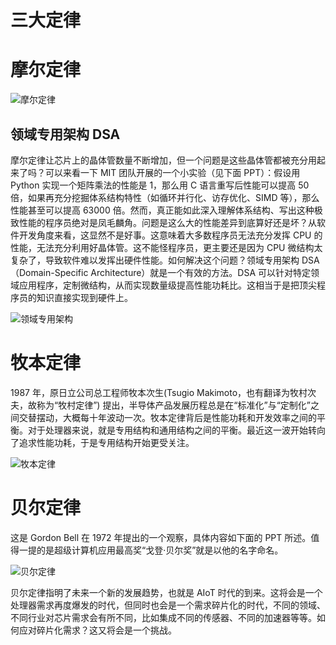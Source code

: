 # 三大定律

# 摩尔定律

![摩尔定律](https://s3.ax1x.com/2021/01/20/sWSu5t.png)

## 领域专用架构 DSA

摩尔定律让芯片上的晶体管数量不断增加，但一个问题是这些晶体管都被充分用起来了吗？可以来看一下 MIT 团队开展的一个小实验（见下面 PPT）：假设用 Python 实现一个矩阵乘法的性能是 1，那么用 C 语言重写后性能可以提高 50 倍，如果再充分挖掘体系结构特性（如循环并行化、访存优化、SIMD 等），那么性能甚至可以提高 63000 倍。然而，真正能如此深入理解体系结构、写出这种极致性能的程序员绝对是凤毛麟角。问题是这么大的性能差异到底算好还是坏？从软件开发角度来看，这显然不是好事。这意味着大多数程序员无法充分发挥 CPU 的性能，无法充分利用好晶体管。这不能怪程序员，更主要还是因为 CPU 微结构太复杂了，导致软件难以发挥出硬件性能。如何解决这个问题？领域专用架构 DSA（Domain-Specific Architecture）就是一个有效的方法。DSA 可以针对特定领域应用程序，定制微结构，从而实现数量级提高性能功耗比。这相当于是把顶尖程序员的知识直接实现到硬件上。

![领域专用架构](https://s3.ax1x.com/2021/01/20/sWSQ8f.png)

# 牧本定律

1987 年，原日立公司总工程师牧本次生(Tsugio Makimoto，也有翻译为牧村次夫，故称为“牧村定律”) 提出，半导体产品发展历程总是在“标准化”与“定制化”之间交替摆动，大概每十年波动一次。牧本定律背后是性能功耗和开发效率之间的平衡。对于处理器来说，就是专用结构和通用结构之间的平衡。最近这一波开始转向了追求性能功耗，于是专用结构开始更受关注。

![牧本定律](https://s3.ax1x.com/2021/01/20/sWSdP0.png)

# 贝尔定律

这是 Gordon Bell 在 1972 年提出的一个观察，具体内容如下面的 PPT 所述。值得一提的是超级计算机应用最高奖“戈登·贝尔奖”就是以他的名字命名。

![贝尔定律](https://s3.ax1x.com/2021/01/20/sWSWPx.png)

贝尔定律指明了未来一个新的发展趋势，也就是 AIoT 时代的到来。这将会是一个处理器需求再度爆发的时代，但同时也会是一个需求碎片化的时代，不同的领域、不同行业对芯片需求会有所不同，比如集成不同的传感器、不同的加速器等等。如何应对碎片化需求？这又将会是一个挑战。
